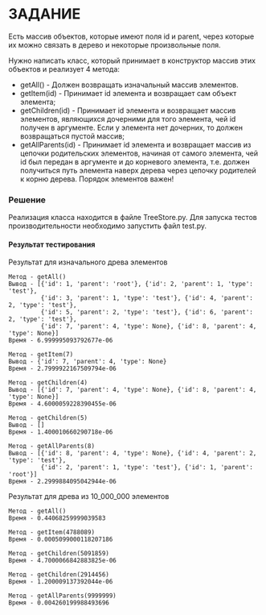 # ЗАДАНИЕ
Есть массив объектов, которые имеют поля id и parent, через которые их можно связать в дерево и некоторые произвольные поля.

Нужно написать класс, который принимает в конструктор массив этих объектов и реализует 4 метода:
- getAll() - Должен возвращать изначальный массив элементов.
- getItem(id) - Принимает id элемента и возвращает сам объект элемента;
- getChildren(id) - Принимает id элемента и возвращает массив элементов, являющихся дочерними для того элемента, 
чей id получен в аргументе. Если у элемента нет дочерних, то должен возвращаться пустой массив;
- getAllParents(id) - Принимает id элемента и возвращает массив из цепочки родительских элементов, 
начиная от самого элемента, чей id был передан в аргументе и до корневого элемента, 
т.е. должен получиться путь элемента наверх дерева через цепочку родителей к корню дерева. Порядок элементов важен!

### Решение

Реализация класса находится в файле TreeStore.py.
Для запуска тестов производительности необходимо запустить файл test.py.

#### Результат тестирования
Результат для изначального древа элементов
```
Метод - getAll()
Вывод - [{'id': 1, 'parent': 'root'}, {'id': 2, 'parent': 1, 'type': 'test'}, 
         {'id': 3, 'parent': 1, 'type': 'test'}, {'id': 4, 'parent': 2, 'type': 'test'}, 
         {'id': 5, 'parent': 2, 'type': 'test'}, {'id': 6, 'parent': 2, 'type': 'test'}, 
         {'id': 7, 'parent': 4, 'type': None}, {'id': 8, 'parent': 4, 'type': None}]
Время - 6.999995093792677e-06

Метод - getItem(7)
Вывод - {'id': 7, 'parent': 4, 'type': None}
Время - 2.7999922167509794e-06

Метод - getChildren(4)
Вывод - [{'id': 7, 'parent': 4, 'type': None}, {'id': 8, 'parent': 4, 'type': None}]
Время - 4.6000059228390455e-06

Метод - getChildren(5)
Вывод - []
Время - 1.400010660290718e-06

Метод - getAllParents(8)
Вывод - [{'id': 8, 'parent': 4, 'type': None}, {'id': 4, 'parent': 2, 'type': 'test'}, 
         {'id': 2, 'parent': 1, 'type': 'test'}, {'id': 1, 'parent': 'root'}]
Время - 2.2999884095042944e-06
```

Результат для древа из 10_000_000 элементов

```
Метод - getAll()
Время - 0.44068259999039583

Метод - getItem(4788089)
Время - 0.0005099000118207186

Метод - getChildren(5091859)
Время - 4.7000066842883825e-06

Метод - getChildren(2914456)
Время - 1.200009137392044e-06

Метод - getAllParents(9999999)
Время - 0.004260199988493696
```